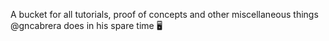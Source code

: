A bucket for all tutorials, proof of concepts and other miscellaneous things @gncabrera does in his spare time 🖥️
